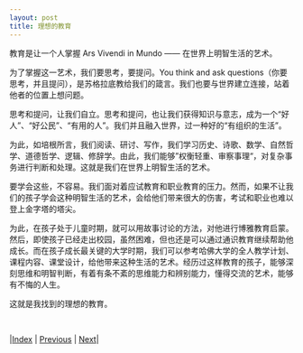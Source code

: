 ```yaml
---
layout: post
title: 理想的教育
---
```


教育是让一个人掌握 Ars Vivendi in Mundo —— 在世界上明智生活的艺术。

为了掌握这一艺术，我们要思考，要提问。You think and ask questions（你要思考，并且提问），是苏格拉底教给我们的箴言。我们也要与世界建立连接，站着他者的位置上想问题。

思考和提问，让我们自立。思考和提问，也让我们获得知识与意志，成为一个“好人”、“好公民”、“有用的人”。我们并且融入世界，过一种好的“有组织的生活”。

为此，如培根所言，我们阅读、研讨、写作，我们学习历史、诗歌、数学、自然哲学、道德哲学、逻辑、修辞学。由此，我们能够”权衡轻重、审察事理“，对复杂事务进行判断和处理。这就是我们在世界上明智生活的艺术。

要学会这些，不容易。我们面对着应试教育和职业教育的压力。然而，如果不让我们的孩子学会这种明智生活的艺术，会给他们带来很大的伤害，考试和职业也难以登上金字塔的塔尖。

为此，在孩子处于儿童时期，就可以用故事讨论的方法，对他进行博雅教育启蒙。然后，即使孩子已经走出校园，虽然困难，但也还是可以通过通识教育继续帮助他成长。而在孩子成长最关键的大学时期，我们可以参考哈佛大学的全人教学计划、课程内容、课堂设计，给他带来这种生活的艺术。经历过这样教育的孩子，能够深刻思维和明智判断，有着有条不紊的思维能力和辨别能力，懂得交流的艺术，能够有不悔的人生。

这就是我找到的理想的教育。

<br/>

|[Index](../../) | [Previous](4-4-class) | [Next](../../)|
